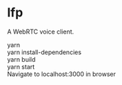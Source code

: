 # lfp 
A WebRTC voice client.  

yarn  
yarn install-dependencies  
yarn build  
yarn start  
Navigate to localhost:3000 in browser
